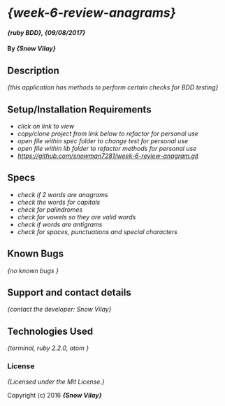 # _{week-6-review-anagrams}_

#### _{ruby BDD}, {09/08/2017}_

#### By _**{Snow Vilay}**_

## Description

_{this application has methods to perform certain checks for BDD testing}_

## Setup/Installation Requirements

* _click on link to view_
* _copy/clone project from link below to refactor for personal use_
* _open file within spec folder to change test for personal use_
* _open file within lib folder to refactor methods for personal use_
* _https://github.com/snowman7281/week-6-review-anagram.git_


## Specs

* _check if 2 words are anagrams_
* _check the words for capitals_
* _check for palindromes_
* _check for vowels so they are valid words_
* _check if words are antigrams_
* _check for spaces, punctuations and special characters_


## Known Bugs

_{no known bugs }_

## Support and contact details

_{contact the developer: Snow Vilay}_

## Technologies Used

_{terminal, ruby 2.2.0, atom }_

### License

*{Licensed under the Mit License.}*

Copyright (c) 2016 **_{Snow Vilay}_**
